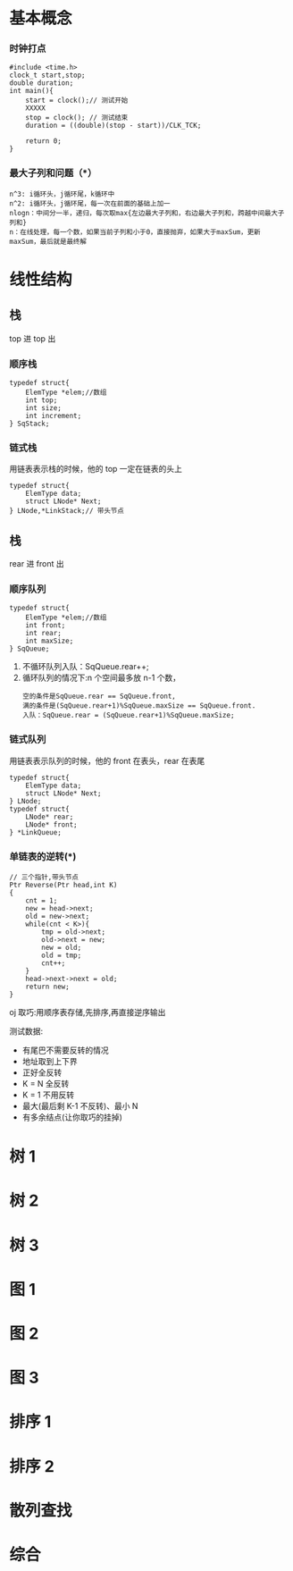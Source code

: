 # 基本概念

### 时钟打点

```
#include <time.h>
clock_t start,stop;
double duration;
int main(){
    start = clock();// 测试开始
    XXXXX
    stop = clock(); // 测试结束
    duration = ((double)(stop - start))/CLK_TCK;

    return 0;
}

```

### 最大子列和问题（\*）

```
n^3: i循环头，j循环尾，k循环中
n^2: i循环头，j循环尾，每一次在前面的基础上加一
nlogn：中间分一半，递归，每次取max{左边最大子列和，右边最大子列和，跨越中间最大子列和}
n：在线处理，每一个数，如果当前子列和小于0，直接抛弃，如果大于maxSum，更新maxSum，最后就是最终解
```

# 线性结构

## 栈

top 进 top 出

### 顺序栈

```
typedef struct{
    ElemType *elem;//数组
    int top;
    int size;
    int increment;
} SqStack;
```

### 链式栈

用链表表示栈的时候，他的 top 一定在链表的头上

```
typedef struct{
    ElemType data;
    struct LNode* Next;
} LNode,*LinkStack;// 带头节点
```

## 栈

rear 进 front 出

### 顺序队列

```
typedef struct{
    ElemType *elem;//数组
    int front;
    int rear;
    int maxSize;
} SqQueue;
```

1. 不循环队列入队：SqQueue.rear++;
2. 循环队列的情况下:n 个空间最多放 n-1 个数，
   ```
   空的条件是SqQueue.rear == SqQueue.front,
   满的条件是(SqQueue.rear+1)%SqQueue.maxSize == SqQueue.front.
   入队：SqQueue.rear = (SqQueue.rear+1)%SqQueue.maxSize;
   ```

### 链式队列

用链表表示队列的时候，他的 front 在表头，rear 在表尾

```
typedef struct{
    ElemType data;
    struct LNode* Next;
} LNode;
typedef struct{
    LNode* rear;
    LNode* front;
} *LinkQueue;
```

### 单链表的逆转(\*)

```
// 三个指针,带头节点
Ptr Reverse(Ptr head,int K)
{
    cnt = 1;
    new = head->next;
    old = new->next;
    while(cnt < K>){
        tmp = old->next;
        old->next = new;
        new = old;
        old = tmp;
        cnt++;
    }
    head->next->next = old;
    return new;
}
```

oj 取巧:用顺序表存储,先排序,再直接逆序输出

测试数据:

- 有尾巴不需要反转的情况
- 地址取到上下界
- 正好全反转
- K = N 全反转
- K = 1 不用反转
- 最大(最后剩 K-1 不反转)、最小 N
- 有多余结点(让你取巧的挂掉)

# 树 1

# 树 2

# 树 3

# 图 1

# 图 2

# 图 3

# 排序 1

# 排序 2

# 散列查找

# 综合
